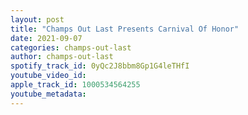 ```yaml
---
layout: post
title: "Champs Out Last Presents Carnival Of Honor"
date: 2021-09-07
categories: champs-out-last
author: champs-out-last
spotify_track_id: 0yQc2J8bbm8Gp1G4leTHfI
youtube_video_id: 
apple_track_id: 1000534564255
youtube_metadata: 
---
```

